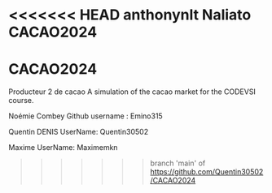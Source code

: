 <<<<<<< HEAD
anthonynlt Naliato CACAO2024
=======
# CACAO2024

Producteur 2 de cacao
A simulation of the cacao market for the CODEVSI course.

Noémie Combey
Github username : Emino315

Quentin DENIS
UserName: Quentin30502

Maxime
UserName: Maximemkn
>>>>>>> branch 'main' of https://github.com/Quentin30502/CACAO2024
